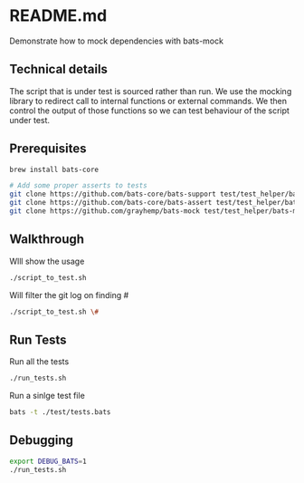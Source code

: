 # README.md
Demonstrate how to mock dependencies with bats-mock

## Technical details
The script that is under test is sourced rather than run. 
We use the mocking library to redirect call to internal functions or external commands. 
We then control the output of those functions so we can test behaviour of the script under test.


## Prerequisites
```sh
brew install bats-core

# Add some proper asserts to tests
git clone https://github.com/bats-core/bats-support test/test_helper/bats-support
git clone https://github.com/bats-core/bats-assert test/test_helper/bats-assert  
git clone https://github.com/grayhemp/bats-mock test/test_helper/bats-mock
```

## Walkthrough
Wlll show the usage
```bash
./script_to_test.sh 
```

Will filter the git log on finding #
```bash
./script_to_test.sh \#  
```

## Run Tests
Run all the tests 
```sh
./run_tests.sh      
```

Run a sinlge test file
```sh
bats -t ./test/tests.bats
```

## Debugging 
```sh
export DEBUG_BATS=1   
./run_tests.sh   
```